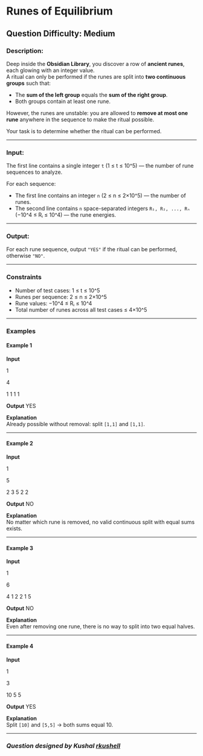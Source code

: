 # Runes of Equilibrium
## Question Difficulty: Medium

### Description:
Deep inside the **Obsidian Library**, you discover a row of **ancient runes**, each glowing with an integer value.  
A ritual can only be performed if the runes are split into **two continuous groups** such that:  

- The **sum of the left group** equals the **sum of the right group**.  
- Both groups contain at least one rune.  

However, the runes are unstable: you are allowed to **remove at most one rune** anywhere in the sequence to make the ritual possible.  

Your task is to determine whether the ritual can be performed.  

---

### Input:
The first line contains a single integer `t` (1 ≤ t ≤ 10^5) — the number of rune sequences to analyze.  

For each sequence:  
- The first line contains an integer `n` (2 ≤ n ≤ 2×10^5) — the number of runes.  
- The second line contains `n` space-separated integers `R₁, R₂, ..., Rₙ` (−10^4 ≤ Rᵢ ≤ 10^4) — the rune energies.  

---

### Output:
For each rune sequence, output `"YES"` if the ritual can be performed, otherwise `"NO"`.  

---

### Constraints
- Number of test cases: 1 ≤ t ≤ 10^5  
- Runes per sequence: 2 ≤ n ≤ 2×10^5  
- Rune values: −10^4 ≤ Rᵢ ≤ 10^4  
- Total number of runes across all test cases ≤ 4×10^5  

---

### Examples

#### Example 1
**Input**

1

4

1 1 1 1

**Output**
YES

**Explanation**  
Already possible without removal: split `[1,1]` and `[1,1]`.  

---

#### Example 2
**Input**

1

5

2 3 5 2 2

**Output**
NO


**Explanation**  
No matter which rune is removed, no valid continuous split with equal sums exists.  

---

#### Example 3
**Input**

1

6

4 1 2 2 1 5

**Output**
NO


**Explanation**  
Even after removing one rune, there is no way to split into two equal halves.  

---

#### Example 4
**Input**

1

3

10 5 5

**Output**
YES

**Explanation**  
Split `[10]` and `[5,5]` → both sums equal 10.  

---

### *Question designed by Kushal [rkushell](https://github.com/rkushell)*
